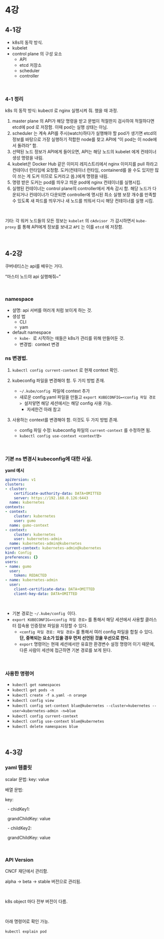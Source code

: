 # 4강

## 4-1강

- k8s의 동작 방식.
- kubelet
- control plane 의 구성 요소
    - API
    - etcd 저장소
    - scheduler
    - controller

<br>

### 4-1 정리

k8s 의 동작 방식: kubectl 로 nginx 실행시켜 줘. 했을 때 과정.

1. master plane 의 API가 해당 명령을 받고 문법이 적절한지 검사하여 적절하다면 etcd에 pod 로 저장함. 이때 pod는 실행 상태는 아님.
2. scheduler 는 계속 API를 주시(watch)하다가 실행해야 할 pod가 생기면 etcd의 정보를 바탕으로 가장 실행하기 적합한 node를 찾고 API에 “이 pod는 이 node에서 돌려라“ 함.
3. 선택된 노드 정보가 API에게 들어오면, API는 해당 노드의 kubelet 에게 컨테이너 생성 명령을 내림.
4. kubelet은 Docker Hub 같은 이미지 레지스트리에서 nginx 이미지를 pull 하라고 컨테이너 런타임에 요청함. 도커(컨테이너 런타임, containerd를 쓸 수도 있지만 많이 쓰는 게 도커 이므로 도커라고 씀.)에게 명령을 내림.
5. 명령 받은 도커는 pod를 띄우고 띄운 pod에 nginx 컨테이너를 실행시킴.
6. 실행된 컨테이너는 control plane의 controller에서 계속 감시 함. 해당 노드가 다운되거나 컨테이너가 다운되면 controller에 명시된 최소 실행 보장 개수를 만족할 수 있도록 새 파드를 띄우거나 새 노드를 띄워서 다시 해당 컨테이너를 실행 시킴.

<br>

기타: 각 워커 노드들의 모든 정보는 `kubelet` 의 `cAdvisor`  가 감시하면서 `kube-proxy` 를 통해 API에게 정보를 보내고 `API` 는 이를 `etcd` 에 저장함.

<br>

## 4-2강

쿠버네티스는 api를 배우는 거다.

“마스터 노드야 api 실행해줘~”

<br>

### namespace

- 설명: api 서버를 여러개 처럼 보이게 하는 것.
- 생성 법
    - CLI
    - yam
- default namespace
    - `kube-`  로 시작하는 애들은 k8s가 관리를 위해 만들어둔 것.
    - 변경법:  context 변경

### ns 변경법.

1. `kubectl config current-context` 로 현재 context 확인.
2. kubeconfig 파일을 변경해야 함. 두 가지 방법 존재.
    - `~/.kube/config`  파일에 context 추가
    - 새로운 config.yaml 파일을 만들고 `export KUBECONFIG=<config 파일 경로>`  설저앟면 해당 세션에서는 해당 config 사용 가능.
        - 자세한건 아래 참고

3. 사용하는 context를 변경해야 함. 이것도 두 가지 방법 존재.
    - config 파일 수정: kubeconfig 파일의 `current-context` 를 수정하면 됨.
    - `kubectl config use-context <context명>` 

<br>

### 기본 ns 변경시 kubeconfig에 대한 사실.

**yaml 예시**

```yaml
apiVersion: v1
clusters:
- cluster:
    certificate-authority-data: DATA+OMITTED
    server: https://192.168.0.126:6443
  name: kubernetes
contexts:
- context:
    cluster: kubernetes
    user: gumo
  name: gumo-context
- context:
    cluster: kubernetes
    user: kubernetes-admin
  name: kubernetes-admin@kubernetes
current-context: kubernetes-admin@kubernetes
kind: Config
preferences: {}
users:
- name: gumo
  user:
    token: REDACTED
- name: kubernetes-admin
  user:
    client-certificate-data: DATA+OMITTED
    client-key-data: DATA+OMITTED
```

<br>

- 기본 경로는 `~/.kube/config`  이다.
- `export KUBECONFIG=<config 파일 경로>` 를 통해서 해당 세션에서 사용할 클러스터 접속용 인증정보 파일을 지정할 수 있다.
    - `<config 파일 경로: 파일 경로>` 를 통해서 여러 config 파일을 합칠 수 있다. **단, 중복되는 요소가 있을 경우 먼저 선언된 것을 우선으로 한다.**
    - `export` 명령어는 현재 세션에서만 유효한 환경변수 설정 명령어 이기 때문에, 다른 사람이 세션에 접근하면 기본 경로를 보게 된다.

<br>

### 사용한 명령어

- `kubectl get namespaces` 
- `kubectl get pods -n` 
- `kubectl create -f a.yaml -n orange` 
- `kubectl config view` 
- `kubectl config set-context blue@kubernetes --cluster=kubernetes --user=kubernetes-admin -n=blue`  
- `kubectl config current-context` 
- `kubectl config use-context blue@kubernetes` 
- `kubectl delete namespaces blue` 

<br>

## 4-3강

### yaml 템플릿

scalar 문법: key: value

배열 문법: 

key:

  - chidKey1:

  grandChildKey: value

  - childKey2:

  grandChildKey: value

<br>

### API Version

CNCF 재단에서 관리함. 

alpha → beta → stable 버전으로 관리됨.

<br>

k8s object 마다 전부 버전이 다름.

<br>

아래 명령어로 확인 가능.

`kubectl explain pod` 